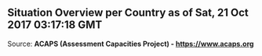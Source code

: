 ## Situation Overview per Country as of Sat, 21 Oct 2017 03:17:18 GMT

Source: **ACAPS (Assessment Capacities Project) - https://www.acaps.org**